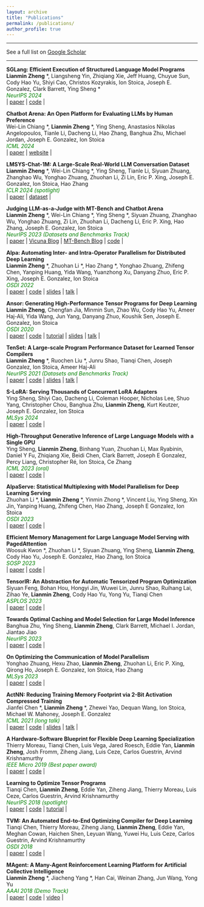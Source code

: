 ```yaml
---
layout: archive
title: "Publications"
permalink: /publications/
author_profile: true
---
```


<script async defer src="https://buttons.github.io/buttons.js"></script>

---

See a full list on  [Google Scholar](https://scholar.google.com/citations?user=_7Q8uIYAAAAJ&hl=en)  

---

**SGLang: Efficient Execution of Structured Language Model Programs**  
**Lianmin Zheng** \*, Liangsheng Yin, Zhiqiang Xie, Jeff Huang, Chuyue Sun, Cody Hao Yu, Shiyi Cao, Christos Kozyrakis, Ion Stoica, Joseph E. Gonzalez, Clark Barrett, Ying Sheng \*  
<span style="color:green; font-style:italic">NeurIPS 2024</span>  
| [paper](https://arxiv.org/abs/2312.07104)
| [code](https://github.com/sgl-project/sglang) |  

**Chatbot Arena: An Open Platform for Evaluating LLMs by Human Preference**  
Wei-Lin Chiang \*, **Lianmin Zheng** \*, Ying Sheng, Anastasios Nikolas Angelopoulos, Tianle Li, Dacheng Li, Hao Zhang, Banghua Zhu, Michael Jordan, Joseph E. Gonzalez, Ion Stoica  
<span style="color:green; font-style:italic">ICML 2024</span>  
| [paper](https://arxiv.org/abs/2403.04132)
| [website](https://chat.lmsys.org/) |  

**LMSYS-Chat-1M: A Large-Scale Real-World LLM Conversation Dataset**  
**Lianmin Zheng** \*, Wei-Lin Chiang \*, Ying Sheng, Tianle Li, Siyuan Zhuang, Zhanghao Wu, Yonghao Zhuang, Zhuohan Li, Zi Lin, Eric P. Xing, Joseph E. Gonzalez, Ion Stoica, Hao Zhang  
<span style="color:green; font-style:italic">ICLR 2024 (spotlight)</span>  
| [paper](https://arxiv.org/abs/2309.11998)
| [dataset](https://huggingface.co/datasets/lmsys/lmsys-chat-1m) |  

**Judging LLM-as-a-Judge with MT-Bench and Chatbot Arena**  
**Lianmin Zheng** \*, Wei-Lin Chiang \*, Ying Sheng \*, Siyuan Zhuang, Zhanghao Wu, Yonghao Zhuang, Zi Lin, Zhuohan Li, Dacheng Li, Eric P. Xing, Hao Zhang, Joseph E. Gonzalez, Ion Stoica  
<span style="color:green; font-style:italic">NeurIPS 2023 (Datasets and Benchmarks Track)</span>  
| [paper](https://arxiv.org/abs/2306.05685)
| [Vicuna Blog](https://lmsys.org/blog/2023-03-30-vicuna/)
| [MT-Bench Blog](https://lmsys.org/blog/2023-06-22-leaderboard/)
| [code](https://github.com/lm-sys/FastChat/tree/main/fastchat/llm_judge) |

**Alpa: Automating Inter- and Intra-Operator Parallelism for Distributed Deep Learning**  
**Lianmin Zheng** \*, Zhuohan Li \*, Hao Zhang \*, Yonghao Zhuang, Zhifeng Chen, Yanping Huang, Yida Wang, Yuanzhong Xu, Danyang Zhuo, Eric P. Xing, Joseph E. Gonzalez, Ion Stoica  
<span style="color:green; font-style:italic">OSDI 2022</span>  
| [paper](https://arxiv.org/abs/2201.12023)
| [code](https://github.com/alpa-projects/alpa)
| [slides](https://docs.google.com/presentation/d/1CQ4S1ff8yURk9XmL5lpQOoMMlsjw4m0zPS6zYDcyp7Y/edit?usp=sharing)
| [talk](https://www.usenix.org/conference/osdi22/presentation/zheng-lianmin) |

**Ansor: Generating High-Performance Tensor Programs for Deep Learning**  
**Lianmin Zheng**, Chengfan Jia, Minmin Sun, Zhao Wu, Cody Hao Yu, Ameer Haj-Ali, Yida Wang, Jun Yang, Danyang Zhuo, Koushik Sen, Joseph E. Gonzalez, Ion Stoica  
<span style="color:green; font-style:italic">OSDI 2020</span>  
| [paper](https://arxiv.org/abs/2006.06762)
| [code](https://github.com/apache/tvm)
| [tutorial](https://tvm.apache.org/docs/how_to/tune_with_autoscheduler/index.html)
| [slides](https://www.usenix.org/conference/osdi20/presentation/zheng)
| [talk](https://www.usenix.org/conference/osdi20/presentation/zheng) |

**TenSet: A Large-scale Program Performance Dataset for Learned Tensor Compilers**  
**Lianmin Zheng** \*, Ruochen Liu \*, Junru Shao, Tianqi Chen, Joseph Gonzalez, Ion Stoica, Ameer Haj-Ali  
<span style="color:green; font-style:italic">NeurIPS 2021 (Datasets and Benchmarks Track)</span>  
| [paper](https://nips.cc/virtual/2021/poster/22738)
| [code](https://github.com/tlc-pack/tenset)
| [slides](https://nips.cc/virtual/2021/poster/22738)
| [talk](https://nips.cc/virtual/2021/poster/22738) |

**S-LoRA: Serving Thousands of Concurrent LoRA Adapters**  
Ying Sheng, Shiyi Cao, Dacheng Li, Coleman Hooper, Nicholas Lee, Shuo Yang, Christopher Chou, Banghua Zhu, **Lianmin Zheng**, Kurt Keutzer, Joseph E. Gonzalez, Ion Stoica  
<span style="color:green; font-style:italic">MLSys 2024</span>  
| [paper](https://arxiv.org/abs/2311.03285)
| [code](https://github.com/S-LoRA/S-LoRA) |

**High-Throughput Generative Inference of Large Language Models with a Single GPU**  
Ying Sheng, **Lianmin Zheng**, Binhang Yuan, Zhuohan Li, Max Ryabinin, Daniel Y Fu, Zhiqiang Xie, Beidi Chen, Clark Barrett, Joseph E Gonzalez, Percy Liang, Christopher Ré, Ion Stoica, Ce Zhang  
<span style="color:green; font-style:italic">ICML 2023 (oral)</span>  
| [paper](https://arxiv.org/abs/2303.06865)
| [code](https://github.com/FMInference/FlexGen) |

**AlpaServe: Statistical Multiplexing with Model Parallelism for Deep Learning Serving**  
Zhuohan Li \*, **Lianmin Zheng** \*, Yinmin Zhong \*, Vincent Liu, Ying Sheng, Xin Jin, Yanping Huang, Zhifeng Chen, Hao Zhang, Joseph E Gonzalez, Ion Stoica  
<span style="color:green; font-style:italic">OSDI 2023</span>  
| [paper](https://arxiv.org/abs/2302.11665)
| [code](https://github.com/alpa-projects/mms/tree/main) |

**Efficient Memory Management for Large Language Model Serving with PagedAttention**  
Woosuk Kwon \*, Zhuohan Li \*, Siyuan Zhuang, Ying Sheng, **Lianmin Zheng**, Cody Hao Yu, Joseph E. Gonzalez, Hao Zhang, Ion Stoica  
<span style="color:green; font-style:italic">SOSP 2023</span>  
| [paper](https://arxiv.org/abs/2309.06180)
| [code](https://github.com/vllm-project/vllm) |

**TensorIR: An Abstraction for Automatic Tensorized Program Optimization**  
Siyuan Feng, Bohan Hou, Hongyi Jin, Wuwei Lin, Junru Shao, Ruihang Lai, Zihao Ye, **Lianmin Zheng**, Cody Hao Yu, Yong Yu, Tianqi Chen  
<span style="color:green; font-style:italic">ASPLOS 2023</span>  
| [paper](https://arxiv.org/abs/2207.04296)
| [code](https://github.com/apache/tvm) |

**Towards Optimal Caching and Model Selection for Large Model Inference**  
Banghua Zhu, Ying Sheng, **Lianmin Zheng**, Clark Barrett, Michael I. Jordan, Jiantao Jiao  
<span style="color:green; font-style:italic">NeurIPS 2023</span>  
| [paper](https://arxiv.org/abs/2306.02003)
| [code](https://github.com/Ying1123/llm-caching-multiplexing/tree/main) |

**On Optimizing the Communication of Model Parallelism**  
Yonghao Zhuang, Hexu Zhao, **Lianmin Zheng**, Zhuohan Li, Eric P. Xing, Qirong Ho, Joseph E. Gonzalez, Ion Stoica, Hao Zhang  
<span style="color:green; font-style:italic">MLSys 2023</span>  
| [paper](https://arxiv.org/abs/2211.05322)
| [code](https://github.com/alpa-projects/alpa/tree/mlsys23-artifact) |

**ActNN: Reducing Training Memory Footprint via 2-Bit Activation Compressed Training**  
Jianfei Chen \*, **Lianmin Zheng** \*, Zhewei Yao, Dequan Wang, Ion Stoica, Michael W. Mahoney, Joseph E. Gonzalez  
<span style="color:green; font-style:italic">ICML 2021 (long talk)</span>  
| [paper](https://arxiv.org/abs/2104.14129)
| [code](https://github.com/ucbrise/actnn)
| [slides](https://icml.cc/virtual/2021/poster/9443)
| [talk](https://icml.cc/virtual/2021/poster/9443) |

**A Hardware-Software Blueprint for Flexible Deep Learning Specialization**  
Thierry Moreau, Tianqi Chen, Luis Vega, Jared Roesch, Eddie Yan, **Lianmin Zheng**, Josh Fromm, Ziheng Jiang, Luis Ceze, Carlos Guestrin, Arvind Krishnamurthy  
<span style="color:green; font-style:italic">IEEE Micro 2019 (Best paper award)</span>  
| [paper](https://arxiv.org/abs/1807.04188)
| [code](https://github.com/apache/tvm-vta) |

**Learning to Optimize Tensor Programs**  
Tianqi Chen, **Lianmin Zheng**, Eddie Yan, Ziheng Jiang, Thierry Moreau, Luis Ceze, Carlos Guestrin, Arvind Krishnamurthy  
<span style="color:green; font-style:italic">NeurIPS 2018 (spotlight)</span>  
| [paper](https://arxiv.org/abs/1805.08166)
| [code](https://github.com/apache/tvm)
| [tutorial](https://tvm.apache.org/docs/how_to/tune_with_autotvm/index.html) |

**TVM: An Automated End-to-End Optimizing Compiler for Deep Learning**  
Tianqi Chen, Thierry Moreau, Ziheng Jiang, **Lianmin Zheng**, Eddie Yan, Meghan Cowan, Haichen Shen, Leyuan Wang, Yuwei Hu, Luis Ceze, Carlos Guestrin, Arvind Krishnamurthy  
<span style="color:green; font-style:italic">OSDI 2018</span>  
| [paper](https://arxiv.org/abs/1802.04799)
| [code](https://github.com/apache/tvm) |

**MAgent: A Many-Agent Reinforcement Learning Platform for Artificial Collective Intelligence**  
**Lianmin Zheng** \*, Jiacheng Yang \*, Han Cai, Weinan Zhang, Jun Wang, Yong Yu  
<span style="color:green; font-style:italic">AAAI 2018 (Demo Track)</span>  
| [paper](https://arxiv.org/abs/1712.00600)
| [code](https://github.com/geek-ai/MAgent)
| [video](https://www.youtube.com/watch?v=HCSm0kVolqI) |
